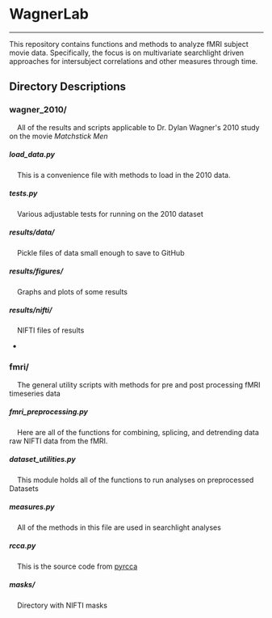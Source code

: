 # WagnerLab
---
This repository contains functions and methods to analyze fMRI subject movie data.  Specifically, the focus is on
multivariate searchlight driven approaches for intersubject correlations and other measures through time. 

## Directory Descriptions

### wagner_2010/
&nbsp;&nbsp;&nbsp;&nbsp;All of the results and scripts applicable to Dr. Dylan Wagner's 2010 study on the movie <em>Matchstick Men</em>

##### load_data.py
&nbsp;&nbsp;&nbsp;&nbsp;This is a convenience file with methods to load in the 2010 data.

##### tests.py
&nbsp;&nbsp;&nbsp;&nbsp;Various adjustable tests for running on the 2010 dataset

##### results/data/
&nbsp;&nbsp;&nbsp;&nbsp;Pickle files of data small enough to save to GitHub
##### results/figures/ 
&nbsp;&nbsp;&nbsp;&nbsp;Graphs and plots of some results
##### results/nifti/ 
&nbsp;&nbsp;&nbsp;&nbsp;NIFTI files of results

-
### fmri/
&nbsp;&nbsp;&nbsp;&nbsp;The general utility scripts with methods for pre and post processing fMRI timeseries data

##### fmri_preprocessing.py
&nbsp;&nbsp;&nbsp;&nbsp;Here are all of the functions for combining, splicing, and detrending data raw NIFTI data from the fMRI. 

##### dataset_utilities.py
&nbsp;&nbsp;&nbsp;&nbsp;This module holds all of the functions to run analyses on preprocessed Datasets

##### measures.py
&nbsp;&nbsp;&nbsp;&nbsp;All of the methods in this file are used in searchlight analyses

##### rcca.py
&nbsp;&nbsp;&nbsp;&nbsp;This is the source code from [pyrcca](https://github.com/gallantlab/pyrcca/blob/master/rcca.py) 

##### masks/
&nbsp;&nbsp;&nbsp;&nbsp;Directory with NIFTI masks

